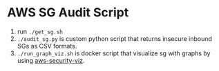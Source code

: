 # AWS SG Audit Script

1. run `./get_sg.sh`
2. `./audit_sg.py` is custom python script that returns insecure inbound SGs as CSV formats.
3. `./run_graph_viz.sh` is docker script that visualize sg with graphs by using [aws-security-viz](https://github.com/anaynayak/aws-security-viz).
